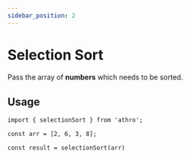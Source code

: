 ```yaml
---
sidebar_position: 2
---
```


# Selection Sort

Pass the array of **numbers** which
needs to be sorted.

## Usage

```tsx title="src/sample/selectionsort.ts"
import { selectionSort } from 'athro';

const arr = [2, 6, 3, 8];

const result = selectionSort(arr)
```



